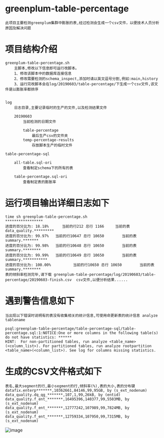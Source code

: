 # greenplum-table-percentage 
	此项目主要检测greenplum集群中膨胀的表,经过检测会生成一个csv文件，以便技术人员分析原因及解决问题

# 项目结构介绍
	greenplum-table-percentage.sh
		主脚本,修改以下信息即可运行改脚本。
		1、修改该脚本中的数据库连接信息
		2、修改需要检测的schema_inspect,添加时请以英文逗号分割,例如:main,history
		3、运行完改脚本会在log/20190603/table-percentage/下生成一个csv文件,该文件是以膨胀率都排序
	

	log 
		日志目录,主要记录临时的生产的文件,以及检测结果文件

		20190603 
			当前检测的日期文件

			table-percentage
				最后生产csv的文件夹
			temp-percentage-results
				存放脚本生产的临时文件
	
	table-percentage-sql

		all-table.sql-ori
			查看制定schema下的所有的表

		table-percentage.sql-ori
			查看制定表的膨胀率


# 运行项目输出详细日志如下
	time sh greenplum-table-percentage.sh
	*****************
	进度的百分比为: 18.18% 	 当前的行212 总行 1166 	 当前的表 data_quality.*********
	进度的百分比为: 99.97%   当前的行10647 总行 10650        当前的表 summary.*******
	进度的百分比为: 99.98%   当前的行10648 总行 10650        当前的表 summary.********
	进度的百分比为: 99.99%   当前的行10649 总行 10650        当前的表 summary.***********
	进度的百分比为: 100.00%          当前的行10650 总行 10650        当前的表 summary.********
	表的倾斜率检测完毕,请下载 greenplum-table-percentage/log/20190603/table-percentage/20190603-finish.csv  csv文件,以便分析结果......

# 遇到警告信息如下
	当出现以下错误时说明有的表没有收集相关的统计信息,可使用命更新表的统计信息 analyze tablename 

	psql:greenplum-table-percentage/table-percentage-sql/table-percentage.sql:1:NOTICE:One or more columns in the following table(s) do not have statistics: ******
	HINT:  For non-partitioned tables, run analyze <table_name>(<column_list>). For partitioned tables, run analyze rootpartition <table_name>(<column_list>). See log for columns missing statistics.

# 生成的CSV文件格式如下

	表名,最大segment的行,最小segment的行,倾斜率(%),表的大小,表的分布键
	datafix.enterp*******,10362661,84146,99,95GB, by (s_ext_nodenum)
	data_quality.dq_qg_*******,107,1,99,26kB, by (entid)
	data_quality.f_ent_*******,16495396,140377,99,5503MB, by (s_ext_nodenum)
	data_quality.f_ent_*******,12777242,107989,99,7824MB, by (s_ext_nodenum)
	data_quality.f_ent_*******,12759334,107950,99,7315MB, by (s_ext_nodenum)

![image](https://github.com/xfg0218/greenplum--summarize/blob/master/images/greenplum-images/table-percentage.png)



